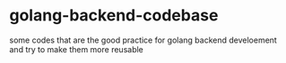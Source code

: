 # golang-backend-codebase
some codes that are the good practice for golang backend develoement and try to make them more reusable
